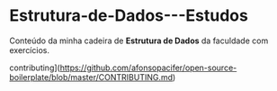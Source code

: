 # Estrutura-de-Dados---Estudos

Conteúdo da minha cadeira de **Estrutura de Dados** da faculdade com exercícios.

contributing](https://github.com/afonsopacifer/open-source-boilerplate/blob/master/CONTRIBUTING.md)
